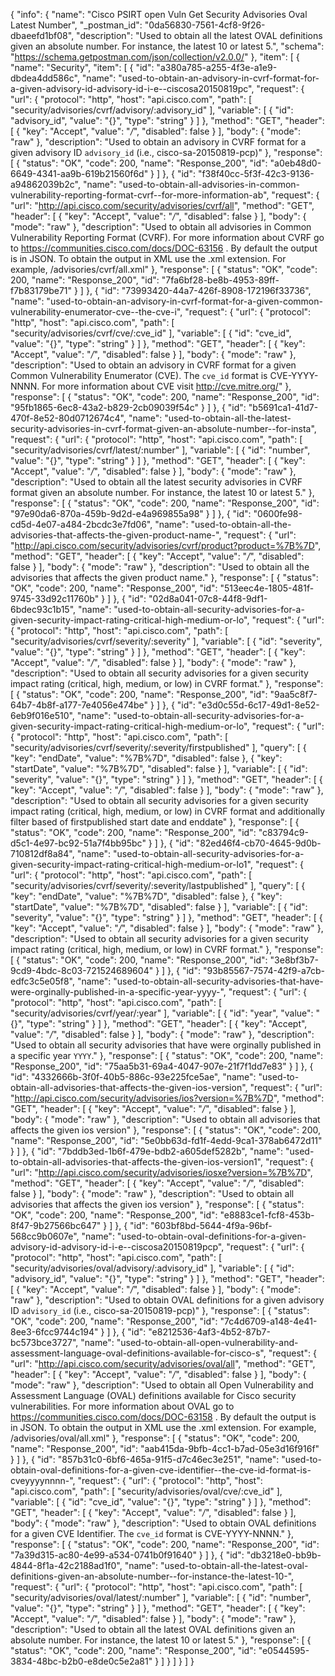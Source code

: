 {
  "info": {
    "name": "Cisco PSIRT open Vuln Get Security Advisories Oval Latest Number",
    "_postman_id": "0da56830-7561-4cf8-9f26-dbaeefd1bf08",
    "description": "Used to obtain all the latest OVAL definitions given an absolute number. For instance, the latest 10 or latest 5.",
    "schema": "https://schema.getpostman.com/json/collection/v2.0.0/"
  },
  "item": [
    {
      "name": "Security",
      "item": [
        {
          "id": "a380a785-a255-4f3e-a1e9-dbdea4dd586c",
          "name": "used-to-obtain-an-advisory-in-cvrf-format-for-a-given-advisory-id-advisory-id-i-e--ciscosa20150819pc",
          "request": {
            "url": {
              "protocol": "http",
              "host": "api.cisco.com",
              "path": [
                "security/advisories/cvrf/advisory/:advisory_id"
              ],
              "variable": [
                {
                  "id": "advisory_id",
                  "value": "{}",
                  "type": "string"
                }
              ]
            },
            "method": "GET",
            "header": [
              {
                "key": "Accept",
                "value": "*/*",
                "disabled": false
              }
            ],
            "body": {
              "mode": "raw"
            },
            "description": "Used to obtain an advisory in CVRF format for a given advisory ID `advisory_id` (i.e., cisco-sa-20150819-pcp)"
          },
          "response": [
            {
              "status": "OK",
              "code": 200,
              "name": "Response_200",
              "id": "a0eb48d0-6649-4341-aa9b-619b21560f6d"
            }
          ]
        },
        {
          "id": "f38f40cc-5f3f-42c3-9136-a94862039b2c",
          "name": "used-to-obtain-all-advisories-in-common-vulnerability-reporting-format-cvrf--for-more-information-ab",
          "request": {
            "url": "http://api.cisco.com/security/advisories/cvrf/all",
            "method": "GET",
            "header": [
              {
                "key": "Accept",
                "value": "*/*",
                "disabled": false
              }
            ],
            "body": {
              "mode": "raw"
            },
            "description": "Used to obtain all advisories in Common Vulnerability Reporting Format (CVRF). For more information about CVRF go to https://communities.cisco.com/docs/DOC-63156 . By default the output is in JSON. To obtain the output in XML use the .xml extension. For example, /advisories/cvrf/all.xml"
          },
          "response": [
            {
              "status": "OK",
              "code": 200,
              "name": "Response_200",
              "id": "7fa6bf28-be8b-4953-89ff-f7b83179be71"
            }
          ]
        },
        {
          "id": "73993420-44a7-426f-8908-172196f33736",
          "name": "used-to-obtain-an-advisory-in-cvrf-format-for-a-given-common-vulnerability-enumerator-cve--the-cve-i",
          "request": {
            "url": {
              "protocol": "http",
              "host": "api.cisco.com",
              "path": [
                "security/advisories/cvrf/cve/:cve_id"
              ],
              "variable": [
                {
                  "id": "cve_id",
                  "value": "{}",
                  "type": "string"
                }
              ]
            },
            "method": "GET",
            "header": [
              {
                "key": "Accept",
                "value": "*/*",
                "disabled": false
              }
            ],
            "body": {
              "mode": "raw"
            },
            "description": "Used to obtain an advisory in CVRF format for a given Common Vulnerability Enumerator (CVE). The `cve_id` format is CVE-YYYY-NNNN. For more information about CVE visit http://cve.mitre.org/"
          },
          "response": [
            {
              "status": "OK",
              "code": 200,
              "name": "Response_200",
              "id": "95fb1865-6ec8-43a2-b829-2cb09039f54c"
            }
          ]
        },
        {
          "id": "b5691ca1-41d7-470f-8e52-80d0712674c4",
          "name": "used-to-obtain-all-the-latest-security-advisories-in-cvrf-format-given-an-absolute-number--for-insta",
          "request": {
            "url": {
              "protocol": "http",
              "host": "api.cisco.com",
              "path": [
                "security/advisories/cvrf/latest/:number"
              ],
              "variable": [
                {
                  "id": "number",
                  "value": "{}",
                  "type": "string"
                }
              ]
            },
            "method": "GET",
            "header": [
              {
                "key": "Accept",
                "value": "*/*",
                "disabled": false
              }
            ],
            "body": {
              "mode": "raw"
            },
            "description": "Used to obtain all the latest security advisories in CVRF format given an absolute number. For instance, the latest 10 or latest 5."
          },
          "response": [
            {
              "status": "OK",
              "code": 200,
              "name": "Response_200",
              "id": "97e90da6-870a-459b-9d2d-e4a969855a98"
            }
          ]
        },
        {
          "id": "0600fe98-cd5d-4e07-a484-2bcdc3e7fd06",
          "name": "used-to-obtain-all-the-advisories-that-affects-the-given-product-name-",
          "request": {
            "url": "http://api.cisco.com/security/advisories/cvrf/product?product=%7B%7D",
            "method": "GET",
            "header": [
              {
                "key": "Accept",
                "value": "*/*",
                "disabled": false
              }
            ],
            "body": {
              "mode": "raw"
            },
            "description": "Used to obtain all the advisories that affects the given product name."
          },
          "response": [
            {
              "status": "OK",
              "code": 200,
              "name": "Response_200",
              "id": "513eec4e-1805-481f-9745-33d92c11760b"
            }
          ]
        },
        {
          "id": "02d8a041-07c8-44f8-9df1-6bdec93c1b15",
          "name": "used-to-obtain-all-security-advisories-for-a-given-security-impact-rating-critical-high-medium-or-lo",
          "request": {
            "url": {
              "protocol": "http",
              "host": "api.cisco.com",
              "path": [
                "security/advisories/cvrf/severity/:severity"
              ],
              "variable": [
                {
                  "id": "severity",
                  "value": "{}",
                  "type": "string"
                }
              ]
            },
            "method": "GET",
            "header": [
              {
                "key": "Accept",
                "value": "*/*",
                "disabled": false
              }
            ],
            "body": {
              "mode": "raw"
            },
            "description": "Used to obtain all security advisories for a given security impact rating (critical, high, medium, or low) in CVRF format."
          },
          "response": [
            {
              "status": "OK",
              "code": 200,
              "name": "Response_200",
              "id": "9aa5c8f7-64b7-4b8f-a177-7e4056e474be"
            }
          ]
        },
        {
          "id": "e3d0c55d-6c17-49d1-8e52-6eb9f016e510",
          "name": "used-to-obtain-all-security-advisories-for-a-given-security-impact-rating-critical-high-medium-or-lo",
          "request": {
            "url": {
              "protocol": "http",
              "host": "api.cisco.com",
              "path": [
                "security/advisories/cvrf/severity/:severity/firstpublished"
              ],
              "query": [
                {
                  "key": "endDate",
                  "value": "%7B%7D",
                  "disabled": false
                },
                {
                  "key": "startDate",
                  "value": "%7B%7D",
                  "disabled": false
                }
              ],
              "variable": [
                {
                  "id": "severity",
                  "value": "{}",
                  "type": "string"
                }
              ]
            },
            "method": "GET",
            "header": [
              {
                "key": "Accept",
                "value": "*/*",
                "disabled": false
              }
            ],
            "body": {
              "mode": "raw"
            },
            "description": "Used to obtain all security advisories for a given security impact rating (critical, high, medium, or low) in CVRF format and additionally filter based of firstpublished start date and enddate"
          },
          "response": [
            {
              "status": "OK",
              "code": 200,
              "name": "Response_200",
              "id": "c83794c9-d5c1-4e97-bc92-51a7f4bb95bc"
            }
          ]
        },
        {
          "id": "82ed46f4-cb70-4645-9d0b-710812df8a84",
          "name": "used-to-obtain-all-security-advisories-for-a-given-security-impact-rating-critical-high-medium-or-lo1",
          "request": {
            "url": {
              "protocol": "http",
              "host": "api.cisco.com",
              "path": [
                "security/advisories/cvrf/severity/:severity/lastpublished"
              ],
              "query": [
                {
                  "key": "endDate",
                  "value": "%7B%7D",
                  "disabled": false
                },
                {
                  "key": "startDate",
                  "value": "%7B%7D",
                  "disabled": false
                }
              ],
              "variable": [
                {
                  "id": "severity",
                  "value": "{}",
                  "type": "string"
                }
              ]
            },
            "method": "GET",
            "header": [
              {
                "key": "Accept",
                "value": "*/*",
                "disabled": false
              }
            ],
            "body": {
              "mode": "raw"
            },
            "description": "Used to obtain all security advisories for a given security impact rating (critical, high, medium, or low) in CVRF format."
          },
          "response": [
            {
              "status": "OK",
              "code": 200,
              "name": "Response_200",
              "id": "3e8bf3b7-9cd9-4bdc-8c03-721524689604"
            }
          ]
        },
        {
          "id": "93b85567-7574-42f9-a7cb-edfc3c5e05f8",
          "name": "used-to-obtain-all-security-advisories-that-have-were-orginally-published-in-a-specific-year-yyyy-",
          "request": {
            "url": {
              "protocol": "http",
              "host": "api.cisco.com",
              "path": [
                "security/advisories/cvrf/year/:year"
              ],
              "variable": [
                {
                  "id": "year",
                  "value": "{}",
                  "type": "string"
                }
              ]
            },
            "method": "GET",
            "header": [
              {
                "key": "Accept",
                "value": "*/*",
                "disabled": false
              }
            ],
            "body": {
              "mode": "raw"
            },
            "description": "Used to obtain all security advisories that have were orginally published in a specific year `YYYY`."
          },
          "response": [
            {
              "status": "OK",
              "code": 200,
              "name": "Response_200",
              "id": "75aa5b31-69a4-4047-907e-21f7f1dd7e83"
            }
          ]
        },
        {
          "id": "4332666b-3f0f-40b5-886c-93e225fce5ae",
          "name": "used-to-obtain-all-advisories-that-affects-the-given-ios-version",
          "request": {
            "url": "http://api.cisco.com/security/advisories/ios?version=%7B%7D",
            "method": "GET",
            "header": [
              {
                "key": "Accept",
                "value": "*/*",
                "disabled": false
              }
            ],
            "body": {
              "mode": "raw"
            },
            "description": "Used to obtain all advisories that affects the given ios version"
          },
          "response": [
            {
              "status": "OK",
              "code": 200,
              "name": "Response_200",
              "id": "5e0bb63d-fd1f-4edd-9ca1-378ab6472d11"
            }
          ]
        },
        {
          "id": "7bddb3ed-1b6f-479e-bdb2-a605def5282b",
          "name": "used-to-obtain-all-advisories-that-affects-the-given-ios-version1",
          "request": {
            "url": "http://api.cisco.com/security/advisories/iosxe?version=%7B%7D",
            "method": "GET",
            "header": [
              {
                "key": "Accept",
                "value": "*/*",
                "disabled": false
              }
            ],
            "body": {
              "mode": "raw"
            },
            "description": "Used to obtain all advisories that affects the given ios version"
          },
          "response": [
            {
              "status": "OK",
              "code": 200,
              "name": "Response_200",
              "id": "e8883ce1-fcf8-453b-8f47-9b27566bc647"
            }
          ]
        },
        {
          "id": "603bf8bd-5644-4f9a-96bf-568cc9b0607e",
          "name": "used-to-obtain-oval-definitions-for-a-given-advisory-id-advisory-id-i-e--ciscosa20150819pcp",
          "request": {
            "url": {
              "protocol": "http",
              "host": "api.cisco.com",
              "path": [
                "security/advisories/oval/advisory/:advisory_id"
              ],
              "variable": [
                {
                  "id": "advisory_id",
                  "value": "{}",
                  "type": "string"
                }
              ]
            },
            "method": "GET",
            "header": [
              {
                "key": "Accept",
                "value": "*/*",
                "disabled": false
              }
            ],
            "body": {
              "mode": "raw"
            },
            "description": "Used to obtain OVAL definitions for a given advisory ID `advisory_id` (i.e., cisco-sa-20150819-pcp)"
          },
          "response": [
            {
              "status": "OK",
              "code": 200,
              "name": "Response_200",
              "id": "7c4d6709-a148-4e41-8ee3-6fcc9744c194"
            }
          ]
        },
        {
          "id": "e8212536-4af3-4b52-87b7-bc573bce3727",
          "name": "used-to-obtain-all-open-vulnerability-and-assessment-language-oval-definitions-available-for-cisco-s",
          "request": {
            "url": "http://api.cisco.com/security/advisories/oval/all",
            "method": "GET",
            "header": [
              {
                "key": "Accept",
                "value": "*/*",
                "disabled": false
              }
            ],
            "body": {
              "mode": "raw"
            },
            "description": "Used to obtain all Open Vulnerability and Assessment Language (OVAL) definitions available for Cisco security vulnerabilities. For more information about OVAL go to https://communities.cisco.com/docs/DOC-63158 . By default the output is in JSON. To obtain the output in XML use the .xml extension. For example, /advisories/oval/all.xml"
          },
          "response": [
            {
              "status": "OK",
              "code": 200,
              "name": "Response_200",
              "id": "aab415da-9bfb-4cc1-b7ad-05e3d16f916f"
            }
          ]
        },
        {
          "id": "857b31c0-6bf6-465a-91f5-d7c46ec3e251",
          "name": "used-to-obtain-oval-definitions-for-a-given-cve-identifier--the-cve-id-format-is-cveyyyynnnn-",
          "request": {
            "url": {
              "protocol": "http",
              "host": "api.cisco.com",
              "path": [
                "security/advisories/oval/cve/:cve_id"
              ],
              "variable": [
                {
                  "id": "cve_id",
                  "value": "{}",
                  "type": "string"
                }
              ]
            },
            "method": "GET",
            "header": [
              {
                "key": "Accept",
                "value": "*/*",
                "disabled": false
              }
            ],
            "body": {
              "mode": "raw"
            },
            "description": "Used to obtain OVAL definitions for a given CVE Identifier. The `cve_id` format is CVE-YYYY-NNNN."
          },
          "response": [
            {
              "status": "OK",
              "code": 200,
              "name": "Response_200",
              "id": "7a39d315-ac80-4e99-a534-0741b0f91640"
            }
          ]
        },
        {
          "id": "db3218e0-bb9b-4844-8f1a-42c2188ad1f0",
          "name": "used-to-obtain-all-the-latest-oval-definitions-given-an-absolute-number--for-instance-the-latest-10-",
          "request": {
            "url": {
              "protocol": "http",
              "host": "api.cisco.com",
              "path": [
                "security/advisories/oval/latest/:number"
              ],
              "variable": [
                {
                  "id": "number",
                  "value": "{}",
                  "type": "string"
                }
              ]
            },
            "method": "GET",
            "header": [
              {
                "key": "Accept",
                "value": "*/*",
                "disabled": false
              }
            ],
            "body": {
              "mode": "raw"
            },
            "description": "Used to obtain all the latest OVAL definitions given an absolute number. For instance, the latest 10 or latest 5."
          },
          "response": [
            {
              "status": "OK",
              "code": 200,
              "name": "Response_200",
              "id": "e0544595-3834-48bc-b2b0-e8de0c5e2a81"
            }
          ]
        }
      ]
    }
  ]
}